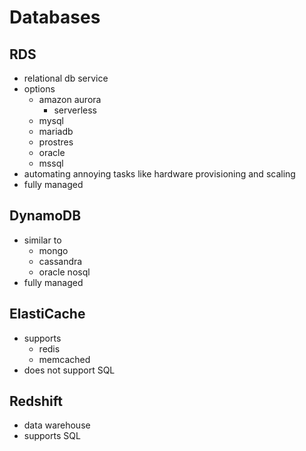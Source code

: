 # Databases

## RDS
- relational db service
- options
  - amazon aurora
    - serverless
  - mysql
  - mariadb
  - prostres
  - oracle
  - mssql
- automating annoying tasks like hardware provisioning and scaling
- fully managed

## DynamoDB
- similar to
  - mongo
  - cassandra
  - oracle nosql
- fully managed

## ElastiCache
- supports
  - redis
  - memcached
- does not support SQL

## Redshift
- data warehouse
- supports SQL
